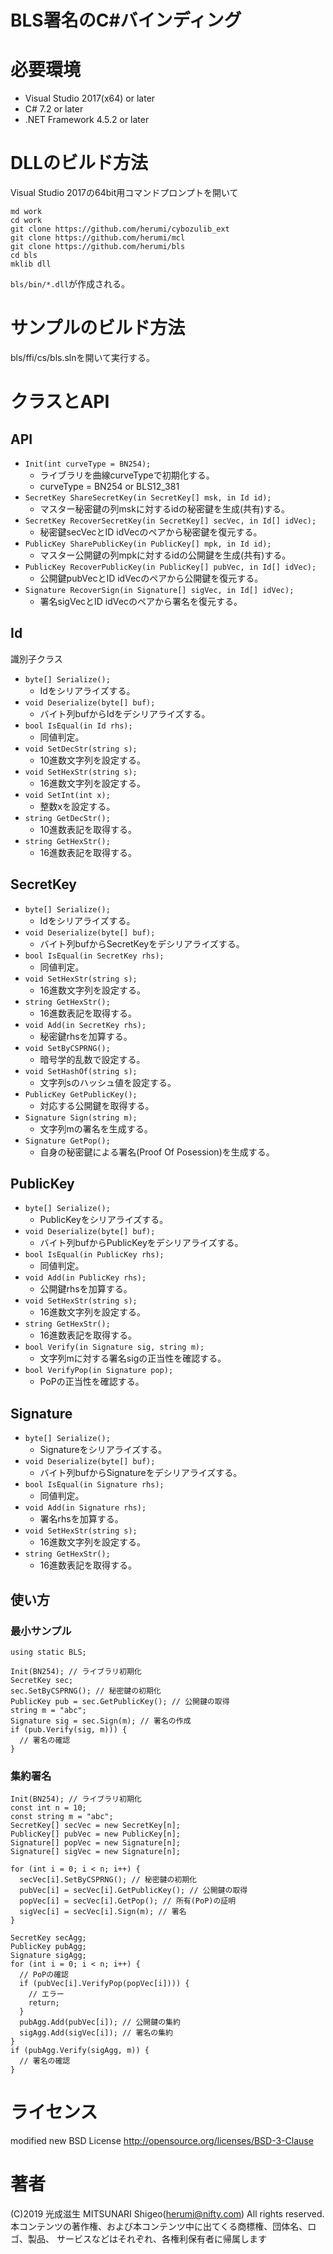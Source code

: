 # BLS署名のC#バインディング

# 必要環境

* Visual Studio 2017(x64) or later
* C# 7.2 or later
* .NET Framework 4.5.2 or later

# DLLのビルド方法

Visual Studio 2017の64bit用コマンドプロンプトを開いて
```
md work
cd work
git clone https://github.com/herumi/cybozulib_ext
git clone https://github.com/herumi/mcl
git clone https://github.com/herumi/bls
cd bls
mklib dll
```
`bls/bin/*.dll`が作成される。

# サンプルのビルド方法

bls/ffi/cs/bls.slnを開いて実行する。

# クラスとAPI

## API

* `Init(int curveType = BN254);`
    * ライブラリを曲線curveTypeで初期化する。
    * curveType = BN254 or BLS12_381
* `SecretKey ShareSecretKey(in SecretKey[] msk, in Id id);`
    * マスター秘密鍵の列mskに対するidの秘密鍵を生成(共有)する。
* `SecretKey RecoverSecretKey(in SecretKey[] secVec, in Id[] idVec);`
    * 秘密鍵secVecとID idVecのペアから秘密鍵を復元する。
* `PublicKey SharePublicKey(in PublicKey[] mpk, in Id id);`
    * マスター公開鍵の列mpkに対するidの公開鍵を生成(共有)する。
* `PublicKey RecoverPublicKey(in PublicKey[] pubVec, in Id[] idVec);`
    * 公開鍵pubVecとID idVecのペアから公開鍵を復元する。
* `Signature RecoverSign(in Signature[] sigVec, in Id[] idVec);`
    * 署名sigVecとID idVecのペアから署名を復元する。

## Id

識別子クラス

* `byte[] Serialize();`
    * Idをシリアライズする。
* `void Deserialize(byte[] buf);`
    * バイト列bufからIdをデシリアライズする。
* `bool IsEqual(in Id rhs);`
    * 同値判定。
* `void SetDecStr(string s);`
    * 10進数文字列を設定する。
* `void SetHexStr(string s);`
    * 16進数文字列を設定する。
* `void SetInt(int x);`
    * 整数xを設定する。
* `string GetDecStr();`
    * 10進数表記を取得する。
* `string GetHexStr();`
    * 16進数表記を取得する。

## SecretKey

* `byte[] Serialize();`
    * Idをシリアライズする。
* `void Deserialize(byte[] buf);`
    * バイト列bufからSecretKeyをデシリアライズする。
* `bool IsEqual(in SecretKey rhs);`
    * 同値判定。
* `void SetHexStr(string s);`
    * 16進数文字列を設定する。
* `string GetHexStr();`
    * 16進数表記を取得する。
* `void Add(in SecretKey rhs);`
    * 秘密鍵rhsを加算する。
* `void SetByCSPRNG();`
    * 暗号学的乱数で設定する。
* `void SetHashOf(string s);`
    * 文字列sのハッシュ値を設定する。
* `PublicKey GetPublicKey();`
    * 対応する公開鍵を取得する。
* `Signature Sign(string m);`
    * 文字列mの署名を生成する。
* `Signature GetPop();`
    * 自身の秘密鍵による署名(Proof Of Posession)を生成する。

## PublicKey

* `byte[] Serialize();`
    * PublicKeyをシリアライズする。
* `void Deserialize(byte[] buf);`
    * バイト列bufからPublicKeyをデシリアライズする。
* `bool IsEqual(in PublicKey rhs);`
    * 同値判定。
* `void Add(in PublicKey rhs);`
    * 公開鍵rhsを加算する。
* `void SetHexStr(string s);`
    * 16進数文字列を設定する。
* `string GetHexStr();`
    * 16進数表記を取得する。
* `bool Verify(in Signature sig, string m);`
    * 文字列mに対する署名sigの正当性を確認する。
* `bool VerifyPop(in Signature pop);`
    * PoPの正当性を確認する。

## Signature

* `byte[] Serialize();`
    * Signatureをシリアライズする。
* `void Deserialize(byte[] buf);`
    * バイト列bufからSignatureをデシリアライズする。
* `bool IsEqual(in Signature rhs);`
    * 同値判定。
* `void Add(in Signature rhs);`
    * 署名rhsを加算する。
* `void SetHexStr(string s);`
    * 16進数文字列を設定する。
* `string GetHexStr();`
    * 16進数表記を取得する。

## 使い方

### 最小サンプル

```
using static BLS;

Init(BN254); // ライブラリ初期化
SecretKey sec;
sec.SetByCSPRNG(); // 秘密鍵の初期化
PublicKey pub = sec.GetPublicKey(); // 公開鍵の取得
string m = "abc";
Signature sig = sec.Sign(m); // 署名の作成
if (pub.Verify(sig, m))) {
  // 署名の確認
}
```

### 集約署名
```
Init(BN254); // ライブラリ初期化
const int n = 10;
const string m = "abc";
SecretKey[] secVec = new SecretKey[n];
PublicKey[] pubVec = new PublicKey[n];
Signature[] popVec = new Signature[n];
Signature[] sigVec = new Signature[n];

for (int i = 0; i < n; i++) {
  secVec[i].SetByCSPRNG(); // 秘密鍵の初期化
  pubVec[i] = secVec[i].GetPublicKey(); // 公開鍵の取得
  popVec[i] = secVec[i].GetPop(); // 所有(PoP)の証明
  sigVec[i] = secVec[i].Sign(m); // 署名
}

SecretKey secAgg;
PublicKey pubAgg;
Signature sigAgg;
for (int i = 0; i < n; i++) {
  // PoPの確認
  if (pubVec[i].VerifyPop(popVec[i]))) {
    // エラー
    return;
  }
  pubAgg.Add(pubVec[i]); // 公開鍵の集約
  sigAgg.Add(sigVec[i]); // 署名の集約
}
if (pubAgg.Verify(sigAgg, m)) {
  // 署名の確認
}
```

# ライセンス

modified new BSD License
http://opensource.org/licenses/BSD-3-Clause

# 著者

(C)2019 光成滋生 MITSUNARI Shigeo(herumi@nifty.com) All rights reserved.
本コンテンツの著作権、および本コンテンツ中に出てくる商標権、団体名、ロゴ、製品、
サービスなどはそれぞれ、各権利保有者に帰属します
